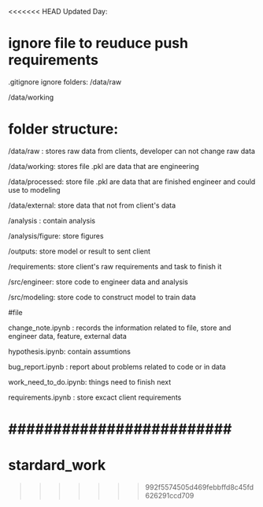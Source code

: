 <<<<<<< HEAD
Updated Day:
# ignore file to reuduce push requirements
.gitignore ignore folders:
/data/raw

/data/working

# folder structure:
/data/raw : stores raw data from clients, developer can not change raw data

/data/working: stores file .pkl are data that are engineering

/data/processed: store file .pkl are data that are finished engineer and could use to modeling

/data/external: store data that not from client's data

/analysis : contain analysis 

/analysis/figure: store figures

/outputs: store model or result to sent client

/requirements: store client's raw requirements and task to finish it

/src/engineer: store code to engineer data and analysis

/src/modeling: store code to construct model to train data

#file 

change_note.ipynb : records the information related to file, store and engineer data, feature, external data

hypothesis.ipynb: contain assumtions

bug_report.ipynb : report about problems related to code or in data

work_need_to_do.ipynb: things need to finish next

requirements.ipynb : store excact client requirements

#########################
=======
# stardard_work
>>>>>>> 992f5574505d469febbffd8c45fd626291ccd709
